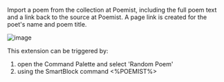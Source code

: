 Import a poem from the collection at Poemist, including the full poem text and a link back to the source at Poemist. A page link is created for the poet's name and poem title.

![image](https://user-images.githubusercontent.com/6857790/202032599-65159c90-bebd-441a-be53-3b852def919c.png)

This extension can be triggered by:
1. open the Command Palette and select 'Random Poem'
2. using the SmartBlock command <%POEMIST%>
